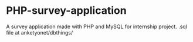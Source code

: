 # PHP-survey-application
A survey application made with PHP and MySQL for internship project.
.sql file at anketyonet/dbthings/
 
